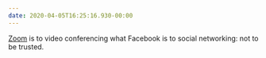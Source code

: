 ```yaml
---
date: 2020-04-05T16:25:16.930-00:00
---
```

[Zoom](https://tidbits.com/2020/04/03/every-zoom-security-and-privacy-flaw-so-far-and-what-you-can-do-to-protect-yourself/) is to video conferencing what Facebook is to social networking: not to be trusted.

